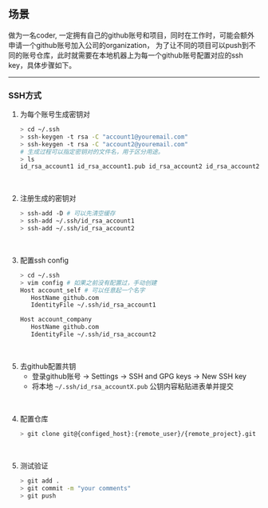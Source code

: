 ## 场景
做为一名coder, 一定拥有自己的github账号和项目，同时在工作时，可能会额外申请一个github账号加入公司的organization，
为了让不同的项目可以push到不同的账号仓库，此时就需要在本地机器上为每一个github账号配置对应的ssh key，具体步骤如下。

---
### SSH方式

 1. 为每个账号生成密钥对
    ```bash
    > cd ~/.ssh
    > ssh-keygen -t rsa -C "account1@youremail.com"
    > ssh-keygen -t rsa -C "account2@youremail.com"
    # 生成过程可以指定密钥对的文件名，用于区分用途。
    > ls
    id_rsa_account1 id_rsa_account1.pub id_rsa_account2 id_rsa_account2.pub
    ```
<br />

 2. 注册生成的密钥对
    ```bash
    > ssh-add -D # 可以先清空缓存
    > ssh-add ~/.ssh/id_rsa_account1
    > ssh-add ~/.ssh/id_rsa_account2
    ```
<br />
    
 3. 配置ssh config
     ```bash
    > cd ~/.ssh
    > vim config # 如果之前没有配置过，手动创建
    Host account_self # 可以任意起一个名字
        HostName github.com
        IdentityFile ~/.ssh/id_rsa_account1

    Host account_company
        HostName github.com
        IdentityFile ~/.ssh/id_rsa_account2
    ```
<br />

5. 去github配置共钥 
   - 登录github账号 -> Settings -> SSH and GPG keys -> New SSH key
   - 将本地 `~/.ssh/id_rsa_accountX.pub` 公钥内容粘贴进表单并提交

<br /> 

4. 配置仓库
    
     ```bash
    > git clone git@{configed_host}:{remote_user}/{remote_project}.git your_local_project_dir
    ```
<br />


5. 测试验证
   
    ```bash
    > git add .
    > git commit -m "your comments"
    > git push
    ```
<br />
